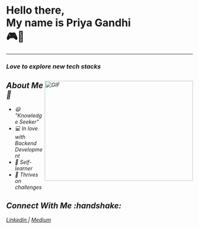 <h1>Hello there, <br> My name is Priya Gandhi <br>
🎮🙂
</h1>

<hr>
<h3><i>Love to explore new tech stacks</h3>
<img align="right" alt="GIF" src = "https://media.giphy.com/media/v1.Y2lkPTc5MGI3NjExNDMzM2Y5MTQzYWI4YzVmM2U0ZWZmNDZiZGFkMTAwZjk5YzRkNzFlNCZlcD12MV9pbnRlcm5hbF9naWZzX2dpZklkJmN0PWc/Rlqzt1kP5459lJi6oi/giphy.gif" height="270" width = '400' />

<h2>About Me 📖 </h2>

- 😃 "Knowledge Seeker" <br>
- 💻 In love with Backend Development <br>
- 👀 Self-learner <br>
- 💯 Thrives on challenges <br>


<h2>Connect With Me :handshake: </h2>
<p>
  <a href = "https://www.linkedin.com/in/priya-gandhi-a6731b200/"> Linkedin </a> <span> | </span>
  <a href = "https://medium.com/@priyagandhi2k"> Medium </a>
</p>
